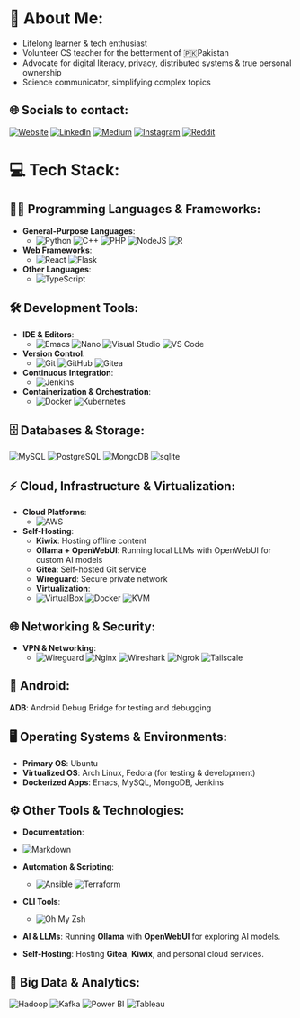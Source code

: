 # 💫 About Me:
- Lifelong learner & tech enthusiast
- Volunteer CS teacher for the betterment of 🇵🇰Pakistan
- Advocate for digital literacy, privacy, distributed systems & true personal ownership
- Science communicator, simplifying complex topics

## 🌐 Socials to contact:
[![Website](https://img.shields.io/badge/Website-%230077B5.svg?logo=website&logoColor=white)](https://mohammad-owais.netlify.app/)
[![LinkedIn](https://img.shields.io/badge/LinkedIn-%230077B5.svg?logo=linkedin&logoColor=white)](https://linkedin.com/in/the-mohammad-owais)
[![Medium](https://img.shields.io/badge/Medium-12100E?logo=medium&logoColor=white)](https://medium.com/@i211762)
[![Instagram](https://img.shields.io/badge/Instagram-%23E4405F.svg?logo=instagram&logoColor=white)](https://instagram.com/AP2KMO)
[![Reddit](https://img.shields.io/badge/Reddit-%23E4405F.svg?logo=Reddit&logoColor=white)](https://www.reddit.com/user/M_Owais_kh/)

# 💻 Tech Stack:
## 🧑‍💻 **Programming Languages & Frameworks**:
- **General-Purpose Languages**:
  - ![Python](https://img.shields.io/badge/python-3670A0?style=flat&logo=python&logoColor=ffdd54)
![C++](https://img.shields.io/badge/c++-%2300599C.svg?style=flat&logo=c%2B%2B&logoColor=white)
![PHP](https://img.shields.io/badge/php-%23777BB4.svg?style=flat&logo=php&logoColor=white)
![NodeJS](https://img.shields.io/badge/node.js-6DA55F?style=flat&logo=node.js&logoColor=white)
![R](https://img.shields.io/badge/r-%23276DC3.svg?style=flat&logo=r&logoColor=white)
- **Web Frameworks**:
  - ![React](https://img.shields.io/badge/react-%2320232a.svg?style=flat&logo=react&logoColor=61DAFB)
![Flask](https://img.shields.io/badge/flask-%2310282F.svg?style=flat&logo=flask&logoColor=white)
- **Other Languages**:
  - ![TypeScript](https://img.shields.io/badge/typescript-3178C6?style=flat&logo=typescript&logoColor=white)

## 🛠 **Development Tools**:
- **IDE & Editors**:
  - ![Emacs](https://img.shields.io/badge/emacs-%233B5E3C.svg?style=flat&logo=emacs&logoColor=white)
![Nano](https://img.shields.io/badge/nano-%23000000.svg?style=flat&logo=nano&logoColor=white)
![Visual Studio](https://img.shields.io/badge/Visual%20Studio-%235C2D91.svg?style=flat&logo=visual-studio&logoColor=white)
![VS Code](https://img.shields.io/badge/VS%20Code-%23007ACC.svg?style=flat&logo=vscode&logoColor=white)
- **Version Control**:
  - ![Git](https://img.shields.io/badge/git-%23F05033.svg?style=flat&logo=git&logoColor=white)
![GitHub](https://img.shields.io/badge/github-%23121011.svg?style=flat&logo=github&logoColor=white)
![Gitea](https://img.shields.io/badge/gitea-%239ef312.svg?style=flat&logo=gitea&logoColor=white)
- **Continuous Integration**:
  - ![Jenkins](https://img.shields.io/badge/jenkins-%23D24939.svg?style=flat&logo=jenkins&logoColor=white)
- **Containerization & Orchestration**:
  - ![Docker](https://img.shields.io/badge/docker-%230db7ed.svg?style=flat&logo=docker&logoColor=white)
![Kubernetes](https://img.shields.io/badge/kubernetes-%23326ce5.svg?style=flat&logo=kubernetes&logoColor=white)

## 🗄 **Databases & Storage**:
  ![MySQL](https://img.shields.io/badge/mysql-4479A1.svg?style=flat&logo=mysql&logoColor=white)
![PostgreSQL](https://img.shields.io/badge/postgresql-%23316192.svg?style=flat&logo=postgresql&logoColor=white)
![MongoDB](https://img.shields.io/badge/MongoDB-%234ea94b.svg?style=flat&logo=mongodb&logoColor=white)
![sqlite](https://img.shields.io/badge/sqlite-%234ea94b.svg?style=flat&logo=sqlite&logoColor=white)

## ⚡ **Cloud, Infrastructure & Virtualization**:
- **Cloud Platforms**:
  - ![AWS](https://img.shields.io/badge/aws-%23232F3E.svg?style=flat&logo=amazonaws&logoColor=white)
- **Self-Hosting**:
  - **Kiwix**: Hosting offline content
  - **Ollama + OpenWebUI**: Running local LLMs with OpenWebUI for custom AI models
  - **Gitea**: Self-hosted Git service
  - **Wireguard**: Secure private network
  - **Virtualization**:
  - ![VirtualBox](https://img.shields.io/badge/VirtualBox-%2300A0F0.svg?style=flat&logo=virtualbox&logoColor=white)
![Docker](https://img.shields.io/badge/docker-%230db7ed.svg?style=flat&logo=docker&logoColor=white)
![KVM](https://img.shields.io/badge/KVM-%2342989E.svg?style=flat&logo=kvm&logoColor=white)

## 🌐 **Networking & Security**:
- **VPN & Networking**:
  - ![Wireguard](https://img.shields.io/badge/wireguard-%2388171A.svg?style=flat&logo=wireguard&logoColor=white)
![Nginx](https://img.shields.io/badge/nginx-%23009639.svg?style=flat&logo=nginx&logoColor=white)
![Wireshark](https://img.shields.io/badge/wireshark-%2328B1C8.svg?style=flat&logo=wireshark&logoColor=white)
![Ngrok](https://img.shields.io/badge/ngrok-%2328B1C8.svg?style=flat&logo=ngrok&logoColor=white)
![Tailscale](https://img.shields.io/badge/tailscale-%2328B1C8.svg?style=flat&logo=tailscale&logoColor=white)

## 📱 **Android**:
   **ADB**: Android Debug Bridge for testing and debugging

## 🖥 **Operating Systems & Environments**:
- **Primary OS**: Ubuntu
- **Virtualized OS**: Arch Linux, Fedora (for testing & development)
- **Dockerized Apps**: Emacs, MySQL, MongoDB, Jenkins

## ⚙️ **Other Tools & Technologies**:
- **Documentation**:
- ![Markdown](https://img.shields.io/badge/markdown-%23000000.svg?style=flat&logo=markdown&logoColor=white)
- **Automation & Scripting**:
  - ![Ansible](https://img.shields.io/badge/ansible-%231A5F7A.svg?style=flat&logo=ansible&logoColor=white)
![Terraform](https://img.shields.io/badge/terraform-%23634A98.svg?style=flat&logo=terraform&logoColor=white)
- **CLI Tools**:
  - ![Oh My Zsh](https://img.shields.io/badge/oh%20my%20zsh-%232C3E50.svg?style=flat&logo=oh-my-zsh&logoColor=white)

- **AI & LLMs**: Running **Ollama** with **OpenWebUI** for exploring AI models.
- **Self-Hosting**: Hosting **Gitea**, **Kiwix**, and personal cloud services.

## 🔄 **Big Data & Analytics**:
  ![Hadoop](https://img.shields.io/badge/Hadoop-%23400000.svg?style=flat&logo=hadoop&logoColor=yellow)
 ![Kafka](https://img.shields.io/badge/Kafka-%2316182B.svg?style=flat&logo=apachekafka&logoColor=white)
 ![Power BI](https://img.shields.io/badge/Power%20BI-%23F2C811.svg?style=flat&logo=powerbi&logoColor=white)
 ![Tableau](https://img.shields.io/badge/Tableau-%23E97627.svg?style=flat&logo=tableau&logoColor=white)
 
